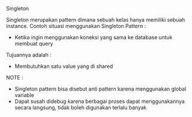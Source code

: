 Singleton

Singleton merupakan pattern dimana sebuah kelas hanya memiliki sebuah instance.
Contoh situasi menggunakan Singleton Pattern :
- Ketika ingin menggunakan koneksi yang sama ke database untuk membuat query

Tujuannya adalah :
- Membutuhkan satu value yang di shared

NOTE :
- Singleton pattern bisa disebut anti pattern karena menggunakan global variable
- Dapat susah didebug karena berbagai proses dapat menggunakannya secara langsung, tidak boleh digunakan terlalu banyak